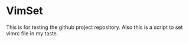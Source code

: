 # VimSet
This is for testing the github project repository.
Also this is a script to set vimrc file in my taste.
